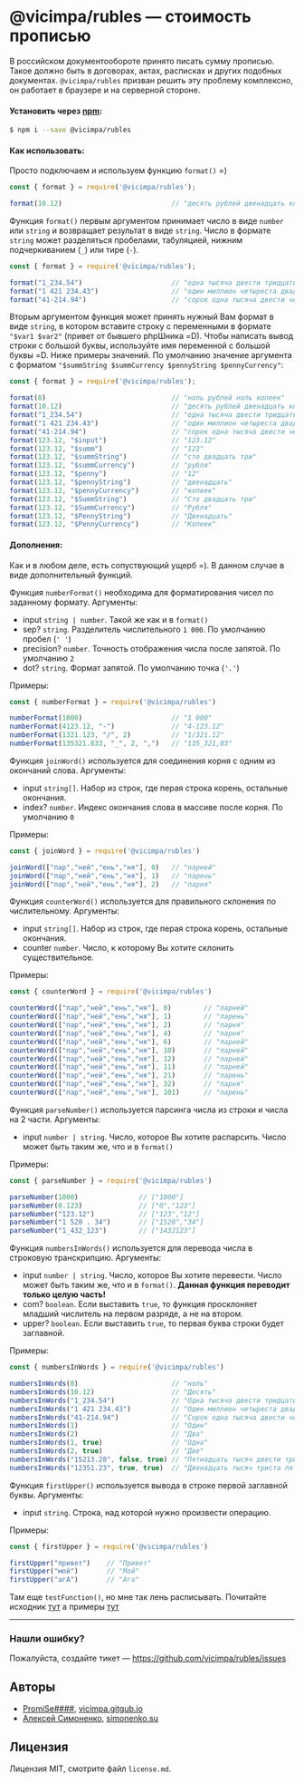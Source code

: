 # @vicimpa/rubles — стоимость прописью

В российском документообороте принято писать сумму прописью. Такое должно быть в договорах, актах, расписках и других подобных документах. `@vicimpa/rubles` призван решить эту проблему комплексно, он работает в браузере и на серверной стороне.

#### Установить через [npm](//npmjs.org):

```bash
$ npm i --save @vicimpa/rubles
```

#### Как использовать:

Просто подключаем и используем функцию `format()` =)

```js
const { format } = require('@vicimpa/rubles');

format(10.12)                           // "десять рублей двенадцать копеек"   
```

Функция `format()` первым аргументом принимает число в виде `number` или `string` и возвращает результат в виде `string`. Число в формате `string` может разделяться пробелами, табуляцией, нижним подчеркиванием (`_`) или тире (`-`). 

```js
const { format } = require('@vicimpa/rubles');

format("1_234.54")                      // "одна тысяча двести тридцать четыре рубля пятьдесят четыре копейки"                         
format("1 421 234.43")                  // "один миллион четыреста двадцать одна тысяча двести тридцать четыре рубля сорок три копейки"
format("41-214.94")                     // "сорок одна тысяча двести четырнадцать рублей девяносто четыре копейки" 
```

Вторым аргументом функция может принять нужный Вам формат в виде `string`, в котором вставите строку с переменными в формате `"$var1 $var2"` (привет от бывшего phpШника =D). Чтобы написать вывод строки с большой буквы, используйте имя переменной с большой буквы =D.  Ниже примеры значений. По умолчанию значение аргумента с форматом `"$summString $summCurrency $pennyString $pennyCurrency"`:

```js
const { format } = require('@vicimpa/rubles');

format(0)                               // "ноль рублей ноль копеек"                                                                   
format(10.12)                           // "десять рублей двенадцать копеек"                                                           
format("1_234.54")                      // "одна тысяча двести тридцать четыре рубля пятьдесят четыре копейки"                         
format("1 421 234.43")                  // "один миллион четыреста двадцать одна тысяча двести тридцать четыре рубля сорок три копейки"
format("41-214.94")                     // "сорок одна тысяча двести четырнадцать рублей девяносто четыре копейки"                     
format(123.12, "$input")                // "123.12"                                                                                    
format(123.12, "$summ")                 // "123"                                                                                       
format(123.12, "$summString")           // "сто двадцать три"                                                                          
format(123.12, "$summCurrency")         // "рубля"                                                                                     
format(123.12, "$penny")                // "12"                                                                                        
format(123.12, "$pennyString")          // "двенадцать"                                                                                
format(123.12, "$pennyCurrency")        // "копеек"                                                                                    
format(123.12, "$SummString")           // "Сто двадцать три"                                                                          
format(123.12, "$SummCurrency")         // "Рубля"                                                                                     
format(123.12, "$PennyString")          // "Двенадцать"                                                                                
format(123.12, "$PennyCurrency")        // "Копеек"   
```

#### Дополнения:

Как и в любом деле, есть сопуствующий ущерб =). В данном случае в виде дополнительный функций.

Функция `numberFormat()` необходима для форматирования чисел по заданному формату.
Аргументы:
- input `string | number`. Такой же как и в `format()`
- sep? `string`. Разделитель числительного `1 000`. По умолчанию пробел (`' '`)
- precision? `number`. Точность отображения числа после запятой. По умолчанию `2`
- dot? `string`. Формат запятой. По умолчанию точка (`'.'`)

Примеры:
```js
const { numberFormat } = require('@vicimpa/rubles')

numberFormat(1000)                      // "1 000"     
numberFormat(4123.12, "-")              // "4-123.12"  
numberFormat(1321.123, "/", 2)          // "1/321.12"  
numberFormat(135321.833, "_", 2, ",")   // "135_321,83"
```

Функция `joinWord()` используется для соединения корня с одним из окончаний слова.
Аргументы:
- input `string[]`. Набор из строк, где перая строка корень, остальные окончания.
- index? `number`. Индекс окончания слова в массиве после корня. По умолчанию `0`

Примеры:
```js
const { joinWord } = require('@vicimpa/rubles')

joinWord(["пар","ней","ень","ня"], 0)   // "парней"
joinWord(["пар","ней","ень","ня"], 1)   // "парень"
joinWord(["пар","ней","ень","ня"], 2)   // "парня" 
```

Функция `counterWord()` используется для правильного склонения по числительному.
Аргументы:
- input `string[]`. Набор из строк, где перая строка корень, остальные окончания.
- counter `number`. Число, к которому Вы хотите склонить существительное.

Примеры:
```js
const { counterWord } = require('@vicimpa/rubles')

counterWord(["пар","ней","ень","ня"], 0)        // "парней"
counterWord(["пар","ней","ень","ня"], 1)        // "парень"
counterWord(["пар","ней","ень","ня"], 2)        // "парня" 
counterWord(["пар","ней","ень","ня"], 4)        // "парня" 
counterWord(["пар","ней","ень","ня"], 6)        // "парней"
counterWord(["пар","ней","ень","ня"], 10)       // "парней"
counterWord(["пар","ней","ень","ня"], 12)       // "парней"
counterWord(["пар","ней","ень","ня"], 11)       // "парней"
counterWord(["пар","ней","ень","ня"], 21)       // "парень"
counterWord(["пар","ней","ень","ня"], 32)       // "парня" 
counterWord(["пар","ней","ень","ня"], 101)      // "парень"
```

Функция `parseNumber()` используется парсинга числа из строки и числа на 2 части.
Аргументы:
- input `number | string`. Число, которое Вы хотите распарсить. Число может быть таким же, что и в `format()`

Примеры:
```js
const { parseNumber } = require('@vicimpa/rubles')

parseNumber(1000)               // ["1000"]     
parseNumber(0.123)              // ["0","123"]  
parseNumber("123.12")           // ["123","12"] 
parseNumber("1 520 . 34")       // ["1520","34"]
parseNumber("1_432_123")        // ["1432123"]  
```

Функция `numbersInWords()` используется для перевода числа в строковую транскрипцию.
Аргументы:
- input `number | string`. Число, которое Вы хотите перевести. Число может быть таким же, что и в `format()`. **Данная функция переводит только целую часть!**
- com? `boolean`. Если выставить `true`, то функция просклоняет младший числитель на первом разряде, а не на втором.
- upper? `boolean`. Если выставить `true`, то первая буква строки будет заглавной.

Примеры:
```js
const { numbersInWords } = require('@vicimpa/rubles')

numbersInWords(0)                       // "ноль"                                                              
numbersInWords(10.12)                   // "Десять"                                                            
numbersInWords("1_234.54")              // "Одна тысяча двести тридцать четыре"                                
numbersInWords("1 421 234.43")          // "Один миллион четыреста двадцать одна тысяча двести тридцать четыре"
numbersInWords("41-214.94")             // "Сорок одна тысяча двести четырнадцать"                             
numbersInWords(1)                       // "Один"                                                              
numbersInWords(2)                       // "Два"                                                               
numbersInWords(1, true)                 // "Одна"                                                              
numbersInWords(2, true)                 // "Две"                                                               
numbersInWords("15213.28", false, true) // "Пятнадцать тысяч двести тринадцать"                                
numbersInWords("12351.23", true, true)  // "Двенадцать тысяч триста пятьдесят одна"    
```

Функция `firstUpper()` используется вывода в строке первой заглавной буквы.
Аргументы:
- input `string`. Строка, над которой нужно произвести операцию.

Примеры:
```js
const { firstUpper } = require('@vicimpa/rubles')

firstUpper("привет")    // "Привет"
firstUpper("мой")       // "Мой"   
firstUpper("агА")       // "Ага"     
```

Там еще `testFunction()`, но мне так лень расписывать. Почитайте исходник [тут](/src/lib/testFunction.ts) а примеры [тут](/src/test.ts)

----------------

### Нашли ошибку?

Пожалуйста, создайте тикет — https://github.com/vicimpa/rubles/issues

## Авторы

* [PromiSe####](mailto:vicimpa@ya.ru), [vicimpa.gitgub.io](http://vicimpa.gitgub.io)
* [Алексей Симоненко](mailto:alexey@simonenko.su), [simonenko.su](http://simonenko.su)

## Лицензия

Лицензия MIT, смотрите файл `license.md`.
